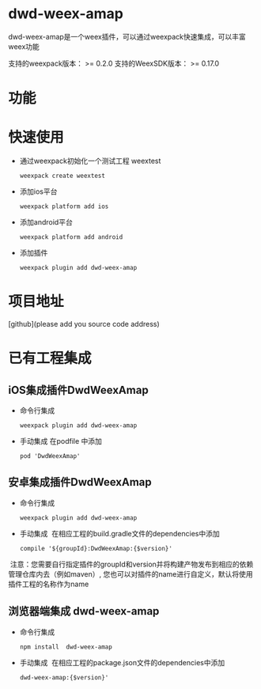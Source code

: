 # dwd-weex-amap
dwd-weex-amap是一个weex插件，可以通过weexpack快速集成，可以丰富weex功能

支持的weexpack版本： >= 0.2.0
支持的WeexSDK版本： >= 0.17.0

# 功能

# 快速使用
- 通过weexpack初始化一个测试工程 weextest
   ```
   weexpack create weextest
   ```
- 添加ios平台
  ```
  weexpack platform add ios
  ```
- 添加android平台
  ```
  weexpack platform add android
  ```
- 添加插件
  ```
  weexpack plugin add dwd-weex-amap
  ```
# 项目地址
[github](please add you source code address)

# 已有工程集成
## iOS集成插件DwdWeexAmap
- 命令行集成
  ```
  weexpack plugin add dwd-weex-amap
  ```
- 手动集成
  在podfile 中添加
  ```
  pod 'DwdWeexAmap'
  ```

## 安卓集成插件DwdWeexAmap
- 命令行集成
  ```
  weexpack plugin add dwd-weex-amap
  ```
- 手动集成
  在相应工程的build.gradle文件的dependencies中添加
  ```
  compile '${groupId}:DwdWeexAmap:{$version}'
  ``` 
  注意：您需要自行指定插件的groupId和version并将构建产物发布到相应的依赖管理仓库内去（例如maven）, 您也可以对插件的name进行自定义，默认将使用插件工程的名称作为name


## 浏览器端集成 dwd-weex-amap
- 命令行集成
  ```
  npm install  dwd-weex-amap
  ```
- 手动集成
  在相应工程的package.json文件的dependencies中添加
  ```
  dwd-weex-amap:{$version}'
  ``` 
  
